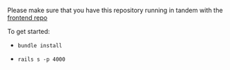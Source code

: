 Please make sure that you have this repository running in tandem with the [frontend repo](https://github.com/Cparusso/headcount-react-frontend/edit/master/README.md)

To get started:

* `bundle install`

* `rails s -p 4000`
